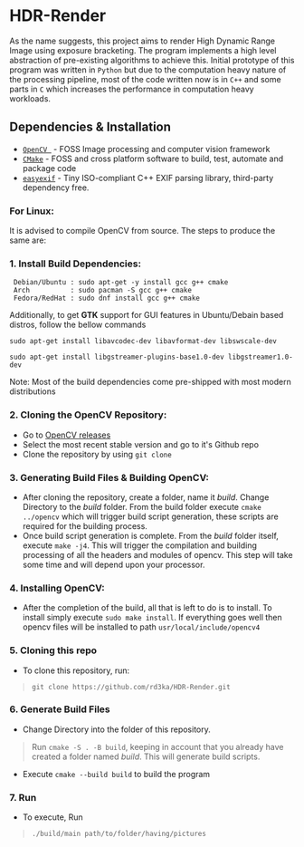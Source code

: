 # HDR-Render    

As the name suggests, this project aims to render
High Dynamic Range Image using exposure bracketing. The program implements a high level abstraction of pre-existing algorithms to achieve this. Initial prototype of this program was written in ```Python``` but due to the computation heavy nature of the processing pipeline, most of the code written now is in ```C++``` and some parts in ```C``` which increases the performance in computation heavy workloads. 

## Dependencies & Installation

* [```OpenCV ```](https://opencv.org/) - FOSS Image processing and computer vision framework
* [```CMake```](https://cmake.org/) - FOSS and cross platform software to build, test, automate and package code  
* [```easyexif```](https://github.com/mayanklahiri/easyexif) - Tiny ISO-compliant C++ EXIF parsing library, third-party dependency free.

### For Linux: 
It is advised to compile OpenCV from source. The steps to 
produce the same are:

### 1. Install Build Dependencies:

``` 
 Debian/Ubuntu : sudo apt-get -y install gcc g++ cmake
 Arch          : sudo pacman -S gcc g++ cmake
 Fedora/RedHat : sudo dnf install gcc g++ cmake
 ```

Additionally, to get **GTK** support for GUI features in Ubuntu/Debain based distros, follow the bellow commands
```
sudo apt-get install libavcodec-dev libavformat-dev libswscale-dev

sudo apt-get install libgstreamer-plugins-base1.0-dev libgstreamer1.0-dev
```
Note: Most of the build dependencies come pre-shipped with most modern distributions

### 2. Cloning the OpenCV Repository:
* Go to [OpenCV releases](https://opencv.org/releases/)
* Select the most recent stable version and go to it's Github repo
* Clone the repository by using ```git clone```

### 3. Generating Build Files & Building OpenCV:
* After cloning the repository, create a folder, name it  _build_. Change Directory to the _build_ folder. From the build folder execute
``` cmake ../opencv ``` which will trigger build script generation, these scripts are required for the building process.
* Once build script generation is complete. From the _build_ folder itself, execute ```make -j4```. This will trigger the compilation and building processing of all the headers and modules of opencv. This step will take some time and will depend upon your processor.

### 4. Installing OpenCV:
* After the completion of the build, all that is left to do is to install. To install simply execute ``` sudo make install ```. If everything goes well then opencv files will be installed to path ```usr/local/include/opencv4```

### 5. Cloning this repo
* To clone this repository, run: 
> ```git clone https://github.com/rd3ka/HDR-Render.git ```
>

### 6. Generate Build Files
* Change Directory into the folder of this repository. 
> Run ```cmake -S . -B build```, keeping in account that you already have created a folder named _build_. This will generate build scripts.
* Execute ```cmake --build build``` to build the program
### 7. Run
* To execute, Run
> ```./build/main path/to/folder/having/pictures```